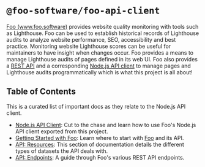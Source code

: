 # `@foo-software/foo-api-client`

[Foo (www.foo.software)](https://www.foo.software) provides website quality monitoring with tools such as Lighthouse. Foo can be used to establish historical records of Lighthouse audits to analyze website performance, SEO, accessibility and best practice. Monitoring website Lighthouse scores can be useful for maintainers to have insight when changes occur. Foo provides a means to manage Lighthouse audits of pages defined in its web UI. Foo also provides a [REST API](https://github.com/foo-software/foo-api/tree/master/packages/foo-api-client/docs/api/endpoints.md) and a corresponding [Node.js API client](https://github.com/foo-software/foo-api/tree/master/packages/foo-api-client/docs/api/api-client.md) to manage pages and Lighthouse audits programmatically which is what this project is all about!

## Table of Contents

This is a curated list of important docs as they relate to the Node.js API client.

- [Node.js API Client](https://github.com/foo-software/foo-api/tree/master/packages/foo-api-client/docs/api/api-client.md): Cut to the chase and learn how to use Foo's Node.js API client exported from this project.
- [Getting Started with Foo](https://github.com/foo-software/foo-api/tree/master/packages/foo-api-client/docs/api/getting-started.md): Learn where to start with [Foo](https://www.foo.software) and its API.
- [API: Resources](https://github.com/foo-software/foo-api/tree/master/packages/foo-api-client/docs/api/resources.md): This section of documentation details the different types of datasets the API deals with.
- [API: Endpoints](https://github.com/foo-software/foo-api/tree/master/packages/foo-api-client/docs/api/endpoints.md): A guide through Foo's various REST API endpoints.
